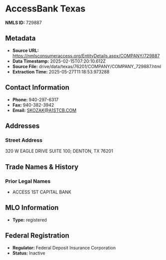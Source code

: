 # AccessBank Texas

**NMLS ID:** 729887

## Metadata
- **Source URL:** https://nmlsconsumeraccess.org/EntityDetails.aspx/COMPANY/729887
- **Data Timestamp:** 2025-02-15T07:20:10.612Z
- **Source File:** drive/data/texas/76201/COMPANY/COMPANY_729887.html
- **Extraction Time:** 2025-05-27T11:18:53.973288

## Contact Information
- **Phone:** 940-297-6317
- **Fax:** 940-382-3942
- **Email:** SKOZAK@A1STCB.COM

## Addresses
### Street Address
320 W EAGLE DRIVE SUITE 100; DENTON, TX 76201

## Trade Names & History
### Prior Legal Names
- ACCESS 1ST CAPITAL BANK

## MLO Information
- **Type:** registered

## Federal Registration
- **Regulator:** Federal Deposit Insurance Corporation
- **Status:** Inactive

